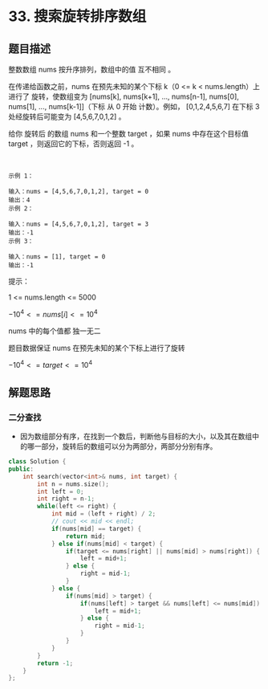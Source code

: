 # 33. 搜索旋转排序数组
## 题目描述
整数数组 nums 按升序排列，数组中的值 互不相同 。

在传递给函数之前，nums 在预先未知的某个下标 k（0 <= k < nums.length）上进行了 旋转，使数组变为 [nums[k], nums[k+1], ..., nums[n-1], nums[0], nums[1], ..., nums[k-1]]（下标 从 0 开始 计数）。例如， [0,1,2,4,5,6,7] 在下标 3 处经旋转后可能变为 [4,5,6,7,0,1,2] 。

给你 旋转后 的数组 nums 和一个整数 target ，如果 nums 中存在这个目标值 target ，则返回它的下标，否则返回 -1 。

 
```
示例 1：

输入：nums = [4,5,6,7,0,1,2], target = 0
输出：4
示例 2：

输入：nums = [4,5,6,7,0,1,2], target = 3
输出：-1
示例 3：

输入：nums = [1], target = 0
输出：-1
```

提示：

1 <= nums.length <= 5000

$-10^4 <= nums[i] <= 10^4$

nums 中的每个值都 独一无二

题目数据保证 nums 在预先未知的某个下标上进行了旋转

$-10^4 <= target <= 10^4$

## 解题思路
### 二分查找
- 因为数组部分有序，在找到一个数后，判断他与目标的大小，以及其在数组中的哪一部分，旋转后的数组可以分为两部分，两部分分别有序。
```cpp
class Solution {
public:
    int search(vector<int>& nums, int target) {
        int n = nums.size();
        int left = 0;
        int right = n-1;
        while(left <= right) {
            int mid = (left + right) / 2;
            // cout << mid << endl;
            if(nums[mid] == target) {
                return mid;
            } else if(nums[mid] < target) {
                if(target <= nums[right] || nums[mid] > nums[right]) {
                    left = mid+1;
                } else {
                    right = mid-1;
                }
            } else {
                if(nums[mid] > target) {
                    if(nums[left] > target && nums[left] <= nums[mid]) {
                        left = mid+1;
                    } else {
                        right = mid-1;
                    }
                }
            }
        }
        return -1;
    }
};
```